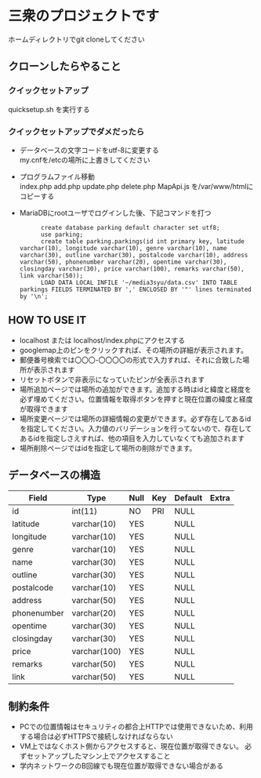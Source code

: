 # 三衆のプロジェクトです    
ホームディレクトリでgit cloneしてください  



## クローンしたらやること  

### クイックセットアップ  
	
quicksetup.sh を実行する  
	

### クイックセットアップでダメだったら  
	
- データベースの文字コードをutf-8に変更する  
	my.cnfを/etcの場所に上書きしてください  

- プログラムファイル移動  
    index.php add.php update.php delete.php MapApi.js を/var/www/htmlにコピーする  


- MariaDBにrootユーザでログインした後、下記コマンドを打つ   

			create database parking default character set utf8;
			use parking;
			create table parking.parkings(id int primary key, latitude varchar(10), longitude varchar(10), genre varchar(10), name varchar(30), outline varchar(30), postalcode varchar(10), address varchar(50), phonenumber varchar(20), opentime varchar(30), closingday varchar(30), price varchar(100), remarks varchar(50), link varchar(50));
			LOAD DATA LOCAL INFILE '~/media3syu/data.csv' INTO TABLE parkings FIELDS TERMINATED BY ',' ENCLOSED BY '"' lines terminated by '\n';



## HOW TO USE IT  


- localhost または localhost/index.phpにアクセスする  
- googlemap上のピンをクリックすれば、その場所の詳細が表示されます。  
- 郵便番号検索では〇〇〇-〇〇〇〇の形式で入力すれば、それに合致した場所が表示されます
- リセットボタンで非表示になっていたピンが全表示されます  
- 場所追加ページでは場所の追加ができます。追加する時はidと緯度と経度を必ず埋めてください。位置情報を取得ボタンを押すと現在位置の緯度と経度が取得できます  
- 場所変更ページでは場所の詳細情報の変更ができます。必ず存在してあるidを指定してください。入力値のバリデーションを行ってないので、存在してあるidを指定しさえすれば、他の項目を入力していなくても追加されます  
- 場所削除ページではidを指定して場所の削除ができます。  

##	データベースの構造

| Field       | Type         | Null | Key | Default | Extra |
|-------------|--------------|------|-----|---------|-------|
| id          | int(11)      | NO   | PRI | NULL    |       |
| latitude    | varchar(10)  | YES  |     | NULL    |       |
| longitude   | varchar(10)  | YES  |     | NULL    |       |
| genre       | varchar(10)  | YES  |     | NULL    |       |
| name        | varchar(30)  | YES  |     | NULL    |       |
| outline     | varchar(30)  | YES  |     | NULL    |       |
| postalcode  | varchar(10)  | YES  |     | NULL    |       |
| address     | varchar(50)  | YES  |     | NULL    |       |
| phonenumber | varchar(20)  | YES  |     | NULL    |       |
| opentime    | varchar(30)  | YES  |     | NULL    |       |
| closingday  | varchar(30)  | YES  |     | NULL    |       |
| price       | varchar(100) | YES  |     | NULL    |       |
| remarks     | varchar(50)  | YES  |     | NULL    |       |
| link        | varchar(50)  | YES  |     | NULL    |       |
 
## 制約条件  

- PCでの位置情報はセキュリティの都合上HTTPでは使用できないため、利用する場合は必ずHTTPSで接続しなければならない  
- VM上ではなくホスト側からアクセスすると、現在位置が取得できない。 必ずセットアップしたマシン上でアクセスすること  
- 学内ネットワークのB回線でも現在位置が取得できない場合がある  














